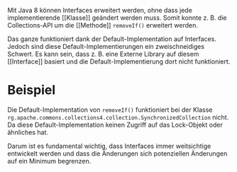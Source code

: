 Mit Java 8 können Interfaces erweitert werden, ohne dass  jede implementierende [[Klasse]] geändert werden muss. Somit konnte z. B. die Collections-API um die [[Methode]] `removeIf()` erweitert werden.

Das ganze funktioniert dank der Default-Implementation auf Interfaces. Jedoch sind diese Default-Implementierungen ein zweischneidiges Schwert. Es kann sein, dass z. B. eine Externe Library auf diesem [[Interface]] basiert und die Default-Implementierung dort nicht funktioniert.

# Beispiel
Die Default-Implementation von `removeIf()` funktioniert bei der Klasse `rg.apache.commons.collections4.collection.SynchronizedCollection` nicht. Da diese Default-Implementation keinen Zugriff auf das Lock-Objekt oder ähnliches hat.


Darum ist es fundamental wichtig, dass Interfaces immer weitsichtige entwickelt werden und dass die Änderungen sich potenziellen Änderungen auf ein Minimum begrenzen.